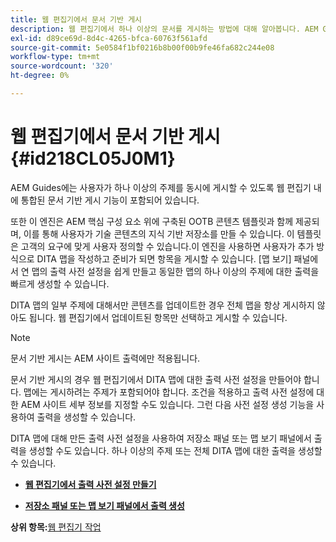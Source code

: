 ```yaml
---
title: 웹 편집기에서 문서 기반 게시
description: 웹 편집기에서 하나 이상의 문서를 게시하는 방법에 대해 알아봅니다. AEM Guides의 DITA 맵에서 하나 이상의 주제에 대한 출력을 생성합니다.
exl-id: d89ce69d-8d4c-4265-bfca-60763f561afd
source-git-commit: 5e0584f1bf0216b8b00f00b9fe46fa682c244e08
workflow-type: tm+mt
source-wordcount: '320'
ht-degree: 0%

---
```


# 웹 편집기에서 문서 기반 게시 {#id218CL05J0M1}

AEM Guides에는 사용자가 하나 이상의 주제를 동시에 게시할 수 있도록 웹 편집기 내에 통합된 문서 기반 게시 기능이 포함되어 있습니다.

또한 이 엔진은 AEM 핵심 구성 요소 위에 구축된 OOTB 콘텐츠 템플릿과 함께 제공되며, 이를 통해 사용자가 기술 콘텐츠의 지식 기반 저장소를 만들 수 있습니다. 이 템플릿은 고객의 요구에 맞게 사용자 정의할 수 있습니다.이 엔진을 사용하면 사용자가 추가 방식으로 DITA 맵을 작성하고 준비가 되면 항목을 게시할 수 있습니다. [맵 보기] 패널에서 연 맵의 출력 사전 설정을 쉽게 만들고 동일한 맵의 하나 이상의 주제에 대한 출력을 빠르게 생성할 수 있습니다.

DITA 맵의 일부 주제에 대해서만 콘텐츠를 업데이트한 경우 전체 맵을 항상 게시하지 않아도 됩니다. 웹 편집기에서 업데이트된 항목만 선택하고 게시할 수 있습니다.

>[!NOTE]
>
> 문서 기반 게시는 AEM 사이트 출력에만 적용됩니다.

문서 기반 게시의 경우 웹 편집기에서 DITA 맵에 대한 출력 사전 설정을 만들어야 합니다. 맵에는 게시하려는 주제가 포함되어야 합니다. 조건을 적용하고 출력 사전 설정에 대한 AEM 사이트 세부 정보를 지정할 수도 있습니다. 그런 다음 사전 설정 생성 기능을 사용하여 출력을 생성할 수 있습니다.

DITA 맵에 대해 만든 출력 사전 설정을 사용하여 저장소 패널 또는 맵 보기 패널에서 출력을 생성할 수도 있습니다. 하나 이상의 주제 또는 전체 DITA 맵에 대한 출력을 생성할 수 있습니다.

- **[웹 편집기에서 출력 사전 설정 만들기](web-editor-article-publishing-presets.md)**

- **[저장소 패널 또는 맵 보기 패널에서 출력 생성](web-editor-article-publishing-output.md)**


**상위 항목:**[&#x200B;웹 편집기 작업](web-editor.md)
